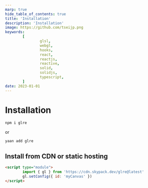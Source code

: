 ```yaml
---
marp: true
hide_table_of_contents: true
title: 'Installation'
description: 'Installation'
image: https://github.com/tseijp.png
keywords:
        [
                glsl,
                webgl,
                hooks,
                react,
                reactjs,
                reactive,
                solid,
                solidjs,
                typescript,
        ]
date: 2023-01-01
---
```


# Installation

```ruby
npm i glre
```

or

```ruby
yaan add glre
```

## Install from CDN or static hosting

```html
<script type="module">
        import { gl } from 'https://cdn.skypack.dev/glre@latest'
        gl.setConfig({ id: 'myCanvas' })
</script>
```
